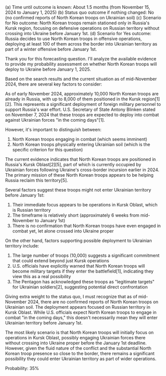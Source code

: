 (a) Time until outcome is known: About 1.5 months (from November 15, 2024 to January 1, 2025)
(b) Status quo outcome if nothing changed: No (no confirmed reports of North Korean troops on Ukrainian soil)
(c) Scenario for No outcome: North Korean troops remain stationed only in Russia's Kursk region, focusing on defensive operations on Russian territory without crossing into Ukraine before January 1st.
(d) Scenario for Yes outcome: Russia decides to use North Korean troops in offensive operations, deploying at least 100 of them across the border into Ukrainian territory as part of a winter offensive before January 1st.

Thank you for this forecasting question. I'll analyze the available evidence to provide my probability assessment on whether North Korean troops will deploy to Ukraine before January 1, 2025.

Based on the search results and the current situation as of mid-November 2024, there are several key factors to consider:

As of early November 2024, approximately 10,000 North Korean troops are already in Russia, with up to 8,000 of them positioned in the Kursk region[1][2]. This represents a significant deployment of foreign military personnel to support Russia's war effort. U.S. Secretary of State Antony Blinken stated on November 7, 2024 that these troops are expected to deploy into combat against Ukrainian forces "in the coming days"[1].

However, it's important to distinguish between:
1. North Korean troops engaging in combat (which seems imminent)
2. North Korean troops physically entering Ukrainian soil (which is the specific criterion for this question)

The current evidence indicates that North Korean troops are positioned in Russia's Kursk Oblast[2][5], part of which is currently occupied by Ukrainian forces following Ukraine's cross-border incursion earlier in 2024. The primary mission of these North Korean troops appears to be helping Russia reclaim this territory[5].

Several factors suggest these troops might not enter Ukrainian territory before January 1st:

1. Their immediate focus appears to be operations in Kursk Oblast, which is Russian territory
2. The timeframe is relatively short (approximately 6 weeks from mid-November to January 1st)
3. There is no confirmation that North Korean troops have even engaged in combat yet, let alone crossed into Ukraine proper

On the other hand, factors supporting possible deployment to Ukrainian territory include:

1. The large number of troops (10,000) suggests a significant commitment that could extend beyond just Kursk operations
2. U.S. officials have explicitly warned that North Korean troops will become military targets if they enter the battlefield[1], indicating they view this as a real possibility
3. The Pentagon has acknowledged these troops as "legitimate targets" for Ukrainian soldiers[2], suggesting potential direct confrontation

Giving extra weight to the status quo, I must recognize that as of mid-November 2024, there are no confirmed reports of North Korean troops on Ukrainian soil. The deployment appears focused on Russian territory in Kursk Oblast. While U.S. officials expect North Korean troops to engage in combat "in the coming days," this doesn't necessarily mean they will enter Ukrainian territory before January 1st.

The most likely scenario is that North Korean troops will initially focus on operations in Kursk Oblast, possibly engaging Ukrainian forces there without crossing into Ukraine proper before the January 1st deadline. However, given the fluid nature of the conflict and the substantial North Korean troop presence so close to the border, there remains a significant possibility they could enter Ukrainian territory as part of wider operations.

Probability: 35%
